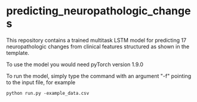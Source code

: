 # predicting_neuropathologic_changes
This repository contains a trained multitask LSTM model for predicting 17 neuropathologic changes from clinical features structured as shown in the template.

To use the model you would need pyTorch version 1.9.0

To run the model, simply type the command with an argument "-f" pointing to the input file, for example

```
python run.py -example_data.csv
```
